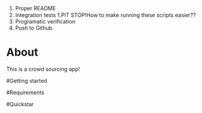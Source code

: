 1. Proper README　
2. Integration tests
    1.PIT STOP!How to make running these scripts easier??
3. Programatic verification
4. Push to Github

# About

This is a crowd sourcing app!

#Getting started

#Requirements

#Quickstar

